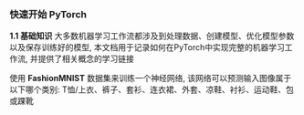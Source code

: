 ### 快速开始 PyTorch

**1.1 基础知识**
大多数机器学习工作流都涉及到处理数据、创建模型、优化模型参数以及保存训练好的模型, 本文档用于记录如何在PyTorch中实现完整的机器学习工作流, 并提供了相关概念的学习链接

使用 **FashionMNIST** 数据集来训练一个神经网络, 该网络可以预测输入图像属于以下哪个类别: T恤/上衣、裤子、套衫、连衣裙、外套、凉鞋、衬衫、运动鞋、包或踝靴
